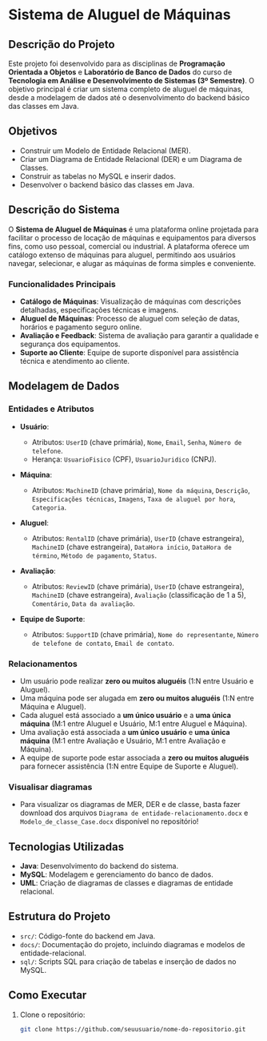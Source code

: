 # Sistema de Aluguel de Máquinas

## Descrição do Projeto

Este projeto foi desenvolvido para as disciplinas de **Programação Orientada a Objetos** e **Laboratório de Banco de Dados** do curso de **Tecnologia em Análise e Desenvolvimento de Sistemas (3º Semestre)**. O objetivo principal é criar um sistema completo de aluguel de máquinas, desde a modelagem de dados até o desenvolvimento do backend básico das classes em Java.

## Objetivos

- Construir um Modelo de Entidade Relacional (MER).
- Criar um Diagrama de Entidade Relacional (DER) e um Diagrama de Classes.
- Construir as tabelas no MySQL e inserir dados.
- Desenvolver o backend básico das classes em Java.

## Descrição do Sistema

O **Sistema de Aluguel de Máquinas** é uma plataforma online projetada para facilitar o processo de locação de máquinas e equipamentos para diversos fins, como uso pessoal, comercial ou industrial. A plataforma oferece um catálogo extenso de máquinas para aluguel, permitindo aos usuários navegar, selecionar, e alugar as máquinas de forma simples e conveniente.

### Funcionalidades Principais

- **Catálogo de Máquinas**: Visualização de máquinas com descrições detalhadas, especificações técnicas e imagens.
- **Aluguel de Máquinas**: Processo de aluguel com seleção de datas, horários e pagamento seguro online.
- **Avaliação e Feedback**: Sistema de avaliação para garantir a qualidade e segurança dos equipamentos.
- **Suporte ao Cliente**: Equipe de suporte disponível para assistência técnica e atendimento ao cliente.

## Modelagem de Dados

### Entidades e Atributos

- **Usuário**:
  - Atributos: `UserID` (chave primária), `Nome`, `Email`, `Senha`, `Número de telefone`.
  - Herança: `UsuarioFisico` (CPF), `UsuarioJuridico` (CNPJ).

- **Máquina**:
  - Atributos: `MachineID` (chave primária), `Nome da máquina`, `Descrição`, `Especificações técnicas`, `Imagens`, `Taxa de aluguel por hora`, `Categoria`.

- **Aluguel**:
  - Atributos: `RentalID` (chave primária), `UserID` (chave estrangeira), `MachineID` (chave estrangeira), `DataHora início`, `DataHora de término`, `Método de pagamento`, `Status`.

- **Avaliação**:
  - Atributos: `ReviewID` (chave primária), `UserID` (chave estrangeira), `MachineID` (chave estrangeira), `Avaliação` (classificação de 1 a 5), `Comentário`, `Data da avaliação`.

- **Equipe de Suporte**:
  - Atributos: `SupportID` (chave primária), `Nome do representante`, `Número de telefone de contato`, `Email de contato`.

### Relacionamentos

- Um usuário pode realizar **zero ou muitos aluguéis** (1:N entre Usuário e Aluguel).
- Uma máquina pode ser alugada em **zero ou muitos aluguéis** (1:N entre Máquina e Aluguel).
- Cada aluguel está associado a **um único usuário** e a **uma única máquina** (M:1 entre Aluguel e Usuário, M:1 entre Aluguel e Máquina).
- Uma avaliação está associada a **um único usuário** e **uma única máquina** (M:1 entre Avaliação e Usuário, M:1 entre Avaliação e Máquina).
- A equipe de suporte pode estar associada a **zero ou muitos aluguéis** para fornecer assistência (1:N entre Equipe de Suporte e Aluguel).

### Visualisar diagramas
- Para visualizar os diagramas de MER, DER e de classe, basta fazer download dos arquivos `Diagrama de entidade-relacionamento.docx` e `Modelo_de_classe_Case.docx` disponível no repositório!

## Tecnologias Utilizadas

- **Java**: Desenvolvimento do backend do sistema.
- **MySQL**: Modelagem e gerenciamento do banco de dados.
- **UML**: Criação de diagramas de classes e diagramas de entidade relacional.

## Estrutura do Projeto

- `src/`: Código-fonte do backend em Java.
- `docs/`: Documentação do projeto, incluindo diagramas e modelos de entidade-relacional.
- `sql/`: Scripts SQL para criação de tabelas e inserção de dados no MySQL.

## Como Executar

1. Clone o repositório:
   ```bash
   git clone https://github.com/seuusuario/nome-do-repositorio.git
